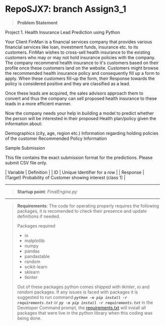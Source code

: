 # RepoSJX7: branch Assign3_1
>__Problem Statement__

Project 1. Health Insurance Lead Prediction using Python

Your Client FinMan is a financial services company that provides various financial services like loan, investment funds, insurance etc. to its customers. FinMan wishes to cross-sell health insurance to the existing customers who may or may not hold insurance policies with the company. The company recommend health insurance to it's customers based on their profile once these customers land on the website. Customers might browse the recommended health insurance policy and consequently fill up a form to apply. When these customers fill-up the form, their Response towards the policy is considered positive and they are classified as a lead.

Once these leads are acquired, the sales advisors approach them to convert and thus the company can sell proposed health insurance to these leads in a more efficient manner.

Now the company needs your help in building a model to predict whether the person will be interested in their proposed Health plan/policy given the information about:

Demographics (city, age, region etc.)
Information regarding holding policies of the customer
Recommended Policy Information

Sample Submission

This file contains the exact submission format for the predictions. Please submit CSV file only.

| Variable | Definition |
| ID | Unique Identifier for a row |
| Response | (Target) Probability of Customer showing interest (class 1) |

---
>__Startup point__:
>  _FinalEngine.py_
---
>__Requirements__: The code for operating properly requires the following packages, it is recomended to check their presence and update definitions if needed.
> 
> Packages required 
> - io
> - matplotlib
> - numpy
> - pandas
> - pandastable
> - random
> - scikit-learn
> - sklearn
> - tkinter
> 
> Out of these packages python comes shipped with _tkinter_, _io_ and _random_ packages. 
> If any issues is faced with packages it is suggested to 
> run command _**`python -m pip install -r requirements.txt`**_ or _**`py -m pip install -r requirements.txt`**_ in the Developer Command prompt,
> the [requirements.txt](https://github.com/WolfDev8675/RepoSJX7/blob/Assign3_1/requirements.txt) will install all packages that were live in the python library when this coding was being done.